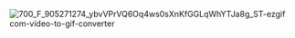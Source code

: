 ![700_F_905271274_ybvVPrVQ6Oq4ws0sXnKfGGLqWhYTJa8g_ST-ezgif com-video-to-gif-converter](https://github.com/user-attachments/assets/16774d8e-3c9e-44eb-a3e6-3085baa5d619)
